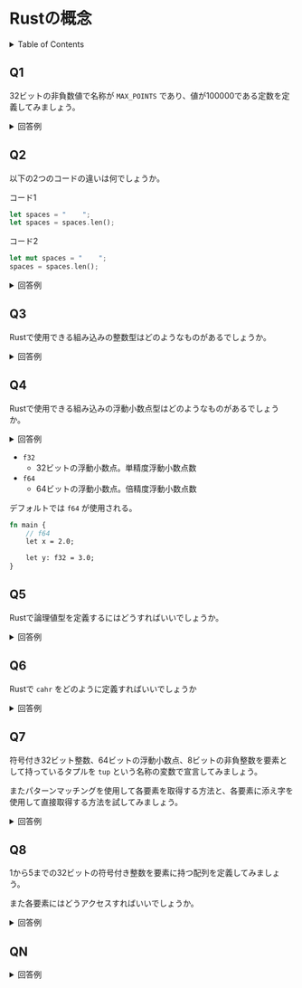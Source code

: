 # Rustの概念

<!-- START doctoc generated TOC please keep comment here to allow auto update -->
<!-- DON'T EDIT THIS SECTION, INSTEAD RE-RUN doctoc TO UPDATE -->
<details>
<summary>Table of Contents</summary>

- [Q1](#q1)
- [Q2](#q2)
- [QN](#qn)

</details>
<!-- END doctoc generated TOC please keep comment here to allow auto update -->

## Q1

32ビットの非負数値で名称が `MAX_POINTS` であり、値が100000である定数を定義してみましょう。

<details>
<summary>回答例</summary>

Rustでは定数の命名規則として、全て大文字でアンダースコアで単語区切りする必要がある。

```rust
const MAX_POINTS: u32 = 100_000;
```

</details>

## Q2

以下の2つのコードの違いは何でしょうか。

コード1

```rust
let spaces = "    ";
let spaces = spaces.len();
```

コード2

```rust
let mut spaces = "    ";
spaces = spaces.len();
```

<details>
<summary>回答例</summary>

コード1では、不変の文字列型変数として `spaces` を定義している。

そのあとで文字列長を計算し、再度不変の数値型の変数 `spaces` として、新しい変数を生成している。

この方法では、同じ変数に対して異なる値を割り当てることが可能になる。

```rust
let spaces = "    ";
let spaces = spaces.len();
```

コード2では、可変の文字列型として `spaces` を定義している。

そのあとで文字列長を数値型として再代入しようとしているが、`spaces` の型は文字列型のままなので、型の不一致が発生してしまい、下記コードはコンパイルすることはできない。

```rust
let mut spaces = "    ";
spaces = spaces.len();
```

</details>

## Q3

Rustで使用できる組み込みの整数型はどのようなものがあるでしょうか。

<details>
<summary>回答例</summary>

整数はビット数と符号のあるなしで分類できる。

|大きさ|符号付き|符号なし|
|:--|:--|:--|
|8ビット|`i8`|`u8`|
|16ビット|`i16`|`u16`|
|32ビット|`i32`|`u32`|
|64ビット|`i64`|`u64`|
|アーキテクチャ依存|`isize`|`usize`|

デフォルトでは `i32` が使用される。

</details>

## Q4

Rustで使用できる組み込みの浮動小数点型はどのようなものがあるでしょうか。

<details>
<summary>回答例</summary>
</details>

- `f32`
  - 32ビットの浮動小数点。単精度浮動小数点数
- `f64`
  - 64ビットの浮動小数点。倍精度浮動小数点数

デフォルトでは `f64` が使用される。

```rust
fn main {
    // f64
    let x = 2.0;

    let y: f32 = 3.0;
}
```

## Q5

Rustで論理値型を定義するにはどうすればいいでしょうか。

<details>
<summary>回答例</summary>

Rustでは論理値型 (`bool`) として `true` と `false` を使用することができる。

```rust
fn main() {
    let t = true;

    let f: bool = false;
}
```

</details>

## Q6

Rustで `cahr` をどのように定義すればいいでしょうか

<details>
<summary>回答例</summary>

Rustでは **シングルクォート** を使用することで `char` を定義することができる。

（なお文字列はダブルクォートを使用する）

```rust
fn main() {
    let c = 'z';
    let z = 'ℤ';
    let heart_eyed_cat = '😻';    //ハート目の猫
}
```

なおユニコードのスカラー値をあらわしている。

</details>

## Q7

符号付き32ビット整数、64ビットの浮動小数点、8ビットの非負整数を要素として持っているタプルを `tup` という名称の変数で宣言してみましょう。

またパターンマッチングを使用して各要素を取得する方法と、各要素に添え字を使用して直接取得する方法を試してみましょう。

<details>
<summary>回答例</summary>

```rust
fn main() {
    // タプルの宣言
    let tup: (i32, f64, u8) = (500, 0.1, 1);
    
    // パターンマッチング
    let (a, b, c) = tup;

    println!("The value of a, b, c is: {}, {}, {}", a, b, c);

    // 要素への直接アクセス
    println!("tup.0: {}, tup.1: {}, tup.2: {}", tup.0, tup.1, tup.2);
}
```

</details>

## Q8

1から5までの32ビットの符号付き整数を要素に持つ配列を定義してみましょう。

また各要素にはどうアクセスすればいいでしょうか。

<details>
<summary>回答例</summary>

Rustでは、配列は全ての要素が同じ型であり、固定長である必要がある。

```rust
let a = [1, 2, 3, 4, 5];
```

各要素には添え字でアクセスできる。

```rust
let a = [1, 2, 3, 4, 5];

let first = a[0];
let last = a[a.len() - 1];
```

</details>

## QN

<details>
<summary>回答例</summary>
</details>
